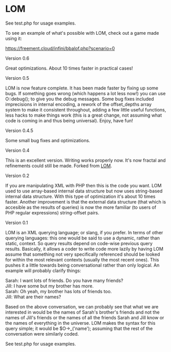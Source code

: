 # LOM

See test.php for usage examples.

To see an example of what's possible with LOM, check out a game made using it:

https://freement.cloud/infini/bbalof.php?scenario=0

Version 0.6

Great optimizations. About 10 times faster in practical cases!

Version 0.5

LOM is now feature complete. It has been made faster by fixing up some bugs. If something goes wrong (which happens a lot less now!) you can use O::debug(); to give you the debug messages. Some bug fixes included imprecisions in internal encoding, a rework of the offset_depths array system to make it consistent throughout, adding a few little useful functions, less hacks to make things work (this is a great change, not assuming what code is coming in and thus being universal). Enjoy, have fun!

Version 0.4.5

Some small bug fixes and optimizations.

Version 0.4

This is an excellent version. Writing works properly now. It's now fractal and refinements could still be made. Forked from <a href="https://github.com/flaurora-sonora/LOM">LOM</a>.

Version 0.2

If you are manipulating XML with PHP then this is the code you want. LOM used to use array-based internal data structure but now uses string-based internal data structure. With this type of optimization it's about 10 times faster. Another improvement is that the external data structure (that which is accesible as the results of queries) is now the more familiar (to users of PHP regular expressions) string-offset pairs.

Version 0.1

LOM is an XML querying language; or slang, if you prefer. In terms of other querying languages: this one would be said to use a 
dynamic, rather than static, context. So query results depend on code-wise previous query results. Basically, it allows a coder 
to write code more lazily by having LOM assume that something not very specifically referenced should be looked for within the most relevant 
contexts (usually the most recent ones). This pushes it a little towards being conversational rather than only logical. An example
will probably clarify things:

Sarah: I want lots of friends. Do you have many friends?<br>
Jill: I have some but my brother has more.<br>
Sarah: Oh yeah, my brother has lots of friends too.<br>
Jill: What are their names?<br>

Based on the above conversation, we can probably see that what we are interested in would be the names of Sarah's brother's friends
and not the names of Jill's friends or the names of all the friends Sarah and Jill know or the names of everything in the universe.
LOM makes the syntax for this query simple; it would be $O->_('name'); assuming that the rest of the conversation were similarly coded.

See test.php for usage examples.
